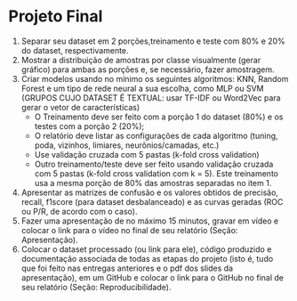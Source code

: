 # Projeto Final
1. Separar seu dataset em 2 porções,treinamento e teste com 80% e 20% do dataset, respectivamente.
2. Mostrar a distribuição de amostras por classe visualmente (gerar gráfico) para ambas as porções e, se necessário, fazer amostragem.
3. Criar modelos usando no mínimo os seguintes algoritmos: KNN, Random Forest e um tipo de rede neural a sua escolha, como MLP ou SVM (GRUPOS CUJO DATASET É TEXTUAL: usar TF-IDF ou Word2Vec para gerar o vetor de características) 
    - O Treinamento deve ser feito com a porção 1 do dataset (80%) e os testes com a porção 2 (20%);
    - O relatório deve listar as configurações de cada algoritmo (tuning, poda, vizinhos, limiares, neurônios/camadas, etc.)
    - Use validação cruzada com 5 pastas (k-fold cross validation)
    - Outro treinamento/teste deve ser feito usando validação cruzada com 5 pastas (k-fold cross validation com k = 5). Este treinamento usa a mesma porção de 80% das amostras separadas no item 1.
4. Apresentar as matrizes de confusão e os valores obtidos de precisão, recall, f1score (para dataset desbalanceado) e as curvas geradas (ROC ou P/R, de acordo com o caso).
5. Fazer uma apresentação de no máximo 15 minutos, gravar em vídeo e colocar o link para o vídeo no final de seu relatório (Seção: Apresentação).
6. Colocar o dataset processado (ou link para ele), código produzido e documentação associada de todas as etapas do projeto (isto é, tudo que foi feito nas entregas anteriores e o pdf dos slides da apresentação), em um GitHub e colocar o link para o GitHub no final de seu relatório (Seção: Reproducibilidade).

